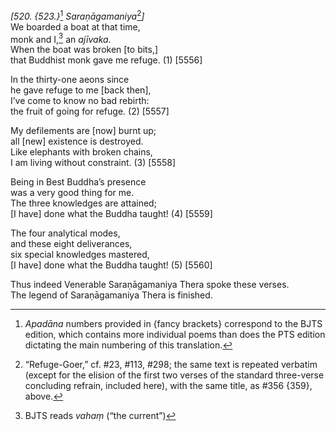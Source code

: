 *\[520. {523.}*[^1] *Saraṇāgamaniya*[^2]*\]*  
We boarded a boat at that time,  
monk and I,[^3] an *ajīvaka.*  
When the boat was broken \[to bits,\]  
that Buddhist monk gave me refuge. (1) \[5556\]

In the thirty-one aeons since  
he gave refuge to me \[back then\],  
I’ve come to know no bad rebirth:  
the fruit of going for refuge. (2) \[5557\]

My defilements are \[now\] burnt up;  
all \[new\] existence is destroyed.  
Like elephants with broken chains,  
I am living without constraint. (3) \[5558\]

Being in Best Buddha’s presence  
was a very good thing for me.  
The three knowledges are attained;  
\[I have\] done what the Buddha taught! (4) \[5559\]

The four analytical modes,  
and these eight deliverances,  
six special knowledges mastered,  
\[I have\] done what the Buddha taught! (5) \[5560\]

Thus indeed Venerable Saraṇāgamaniya Thera spoke these verses.  
The legend of Saraṇāgamaniya Thera is finished.

[^1]: *Apadāna* numbers provided in {fancy brackets} correspond to the
    BJTS edition, which contains more individual poems than does the PTS
    edition dictating the main numbering of this translation.

[^2]: “Refuge-Goer,” cf. \#23, \#113, \#298; the same text is repeated
    verbatim (except for the elision of the first two verses of the
    standard three-verse concluding refrain, included here), with the
    same title, as \#356 {359}, above.

[^3]: BJTS reads *vahaṃ* (“the current”)
